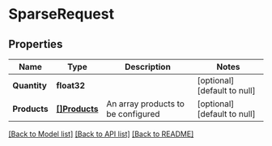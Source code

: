 # SparseRequest

## Properties
Name | Type | Description | Notes
------------ | ------------- | ------------- | -------------
**Quantity** | **float32** |  | [optional] [default to null]
**Products** | [**[]Products**](Products.md) | An array products to be configured | [optional] [default to null]

[[Back to Model list]](../README.md#documentation-for-models) [[Back to API list]](../README.md#documentation-for-api-endpoints) [[Back to README]](../README.md)



